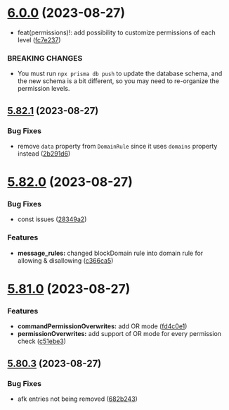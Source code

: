 # [6.0.0](https://github.com/onesoft-sudo/sudobot/compare/v5.82.1...v6.0.0) (2023-08-27)


* feat(permissions)!: add possibility to customize permissions of each level ([fc7e237](https://github.com/onesoft-sudo/sudobot/commit/fc7e237faf0e6fd03d352c4594f28b1ff43f7f42))


### BREAKING CHANGES

* You must run `npx prisma db push` to update the database schema,
and the new schema is a bit different, so you may need to re-organize the permission levels.



## [5.82.1](https://github.com/onesoft-sudo/sudobot/compare/v5.82.0...v5.82.1) (2023-08-27)


### Bug Fixes

* remove `data` property from `DomainRule` since it uses `domains` property instead ([2b291d6](https://github.com/onesoft-sudo/sudobot/commit/2b291d6a8c7fddee3d61abcb145c8315d1707baa))



# [5.82.0](https://github.com/onesoft-sudo/sudobot/compare/v5.81.0...v5.82.0) (2023-08-27)


### Bug Fixes

* const issues ([28349a2](https://github.com/onesoft-sudo/sudobot/commit/28349a2212072cba1324c8fe4ae3f54e94b88abd))


### Features

* **message_rules:** changed blockDomain rule into domain rule for allowing & disallowing ([c366ca5](https://github.com/onesoft-sudo/sudobot/commit/c366ca518623d7a572bdb94fe4551a2f6b220733))



# [5.81.0](https://github.com/onesoft-sudo/sudobot/compare/v5.80.3...v5.81.0) (2023-08-27)


### Features

* **commandPermissionOverwrites:** add OR mode ([fd4c0e1](https://github.com/onesoft-sudo/sudobot/commit/fd4c0e156d3cee24a0cf86f699e6a86465c7902d))
* **permissionOverwrites:** add support of OR mode for every permission check ([c51ebe3](https://github.com/onesoft-sudo/sudobot/commit/c51ebe3f3dc5a166e12da798fed86ee56b7dae1a))



## [5.80.3](https://github.com/onesoft-sudo/sudobot/compare/v5.80.2...v5.80.3) (2023-08-27)


### Bug Fixes

* afk entries not being removed ([682b243](https://github.com/onesoft-sudo/sudobot/commit/682b2430c42a576b377bd693966d9f9494119742))



